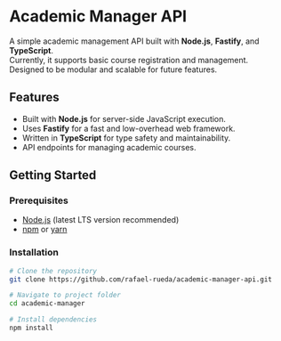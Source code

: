# Academic Manager API

A simple academic management API built with **Node.js**, **Fastify**, and **TypeScript**.  
Currently, it supports basic course registration and management.  
Designed to be modular and scalable for future features.

## Features
- Built with **Node.js** for server-side JavaScript execution.
- Uses **Fastify** for a fast and low-overhead web framework.
- Written in **TypeScript** for type safety and maintainability.
- API endpoints for managing academic courses.

## Getting Started

### Prerequisites
- [Node.js](https://nodejs.org/) (latest LTS version recommended)
- [npm](https://www.npmjs.com/) or [yarn](https://yarnpkg.com/)

### Installation
```bash
# Clone the repository
git clone https://github.com/rafael-rueda/academic-manager-api.git

# Navigate to project folder
cd academic-manager

# Install dependencies
npm install
